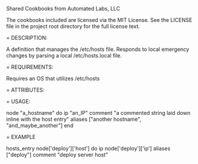 Shared Cookbooks from Automated Labs, LLC 

The cookbooks included are licensed via the MIT License. See the LICENSE file in the project root directory for the full license text.

= DESCRIPTION:

A definition that manages the /etc/hosts file. Responds to local emergency changes by parsing a local /etc/hosts.local file.

= REQUIREMENTS:

Requires an OS that utilizes /etc/hosts

= ATTRIBUTES:

= USAGE:

node "a_hostname" do
  ip "an_IP"
  comment "a commented string laid down inline with the host entry"
  aliases ["another hostname", "and_maybe_another"]
end

= EXAMPLE

hosts_entry node['deploy']['host'] do
  ip node['deploy']['ip']
  aliases ["deploy"]
  comment "deploy server host"